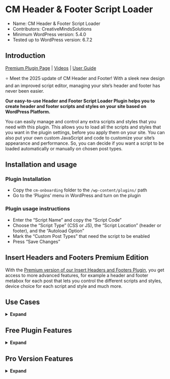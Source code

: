 # CM Header & Footer Script Loader

* Name: CM Header & Footer Script Loader
* Contributors: CreativeMindsSolutions
* Minimum WordPress version: 5.4.0
* Tested up to WordPress version: 6.7.2

## Introduction

[Premium Plugin Page](https://www.cminds.com/wordpress-plugins-library/wordpress-header-and-footer-script-loader-plugin/) | [Videos](https://www.videolessonsplugin.com/video-lesson/lesson/header-footer-script-loader-plugin/)  | [User Guide](https://creativeminds.helpscoutdocs.com/category/452-header-and-footer-script-loader) 

⭐ Meet the 2025 update of CM Header and Footer! With a sleek new design and an improved script editor, managing your site’s header and footer has never been easier.

**Our easy-to-use Header and Footer Script Loader Plugin helps you to create header and footer scripts and styles on your site based on WordPress Platform.**

You can easily manage and control any extra scripts and styles that you need with this plugin. This allows you to load all the scripts and styles that you want in the plugin settings, before you apply them on your site. You can also put your own custom JavaScript and code to customize your site’s appearance and performance. So, you can decide if you want a script to be loaded automatically or manually on chosen post types.

## Installation and usage

### Plugin Installation

* Copy the `cm-onboarding` folder to the `/wp-content/plugins/` path
* Go to the ‘Plugins’ menu in WordPress and turn on the plugin

### Plugin usage instructions

* Enter the “Script Name” and copy the “Script Code”
* Choose the “Script Type” (CSS or JS), the “Script Location” (header or footer), and the “Autoload Option”
* Mark the “Custom Post Types” that need the script to be enabled
* Press “Save Changes”

## Insert Headers and Footers Premium Edition

With the [Premium version of our Insert Headers and Footers Plugin](https://www.cminds.com/wordpress-plugins-library/wordpress-header-and-footer-script-loader-plugin/), you get access to more advanced features, for example a header and footer metabox for each post that lets you control the different scripts and styles, device choice for each script and style and much more.

## Use Cases 

<details><summary> <b>Expand</b> </summary>

* **Change Site Scripts** – Easily change or update different scripts and styles on your WordPress site
* **Loading Per Post Option** – Choose which scripts and styles to load on certain posts or custom post types
* **Lower Script Load** – Decrease the number of scripts loaded on the site
* **Script for Certain Posts or URL Pattern** (premium plugin) – Choose which scripts to load on a certain URL or URL pattern
* **Script for Different Devices** (premium plugin) – Load script on a Mobile or Desktop or both

</details>

## Free Plugin Features

<details><summary> <b>Expand</b> </summary>

* Change as many JS scripts and CSS styles as you need
* Choose what scripts will be loaded on header or footer
* Define scripts to load on all posts and pages
* Define scripts to load on specific post types

</details>

## Pro Version Features

<details><summary> <b>Expand</b> </summary>

> [Pro Version Detailed Features List](https://www.cminds.com/wordpress-plugins-library/wordpress-header-and-footer-script-loader-plugin/)

* Add JS, CSS, PHP and HTML scripts.
* Choose where to load scripts: in header, footer, after opening body tag, before or after content.
* Load scripts on standard and custom posts.
* Load scripts on selected posts and pages.
* Load scripts in chosen post categories.
* Load scripts in chosen post tags.
* Load scripts for specific URLs.
* Load scripts by device type: desktop, mobile or both.
* Override script loading for each post.
* Define script launch by adding timeframe.
* Add titles and notes to scripts.

</details>
